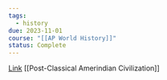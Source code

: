 ```yaml
---
tags:
  - history
due: 2023-11-01
course: "[[AP World History]]"
status: Complete
---
```

[Link](https://www.foresthillshs.org/ourpages/auto/2018/9/5/50123778/Stearns%20AP%205e%20Review%20Materials.pdf#page=217)
[[Post-Classical Amerindian Civilization]]